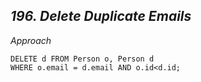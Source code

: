 *196. Delete Duplicate Emails*
------------------------------------------

*Approach*
```
DELETE d FROM Person o, Person d
WHERE o.email = d.email AND o.id<d.id;
```